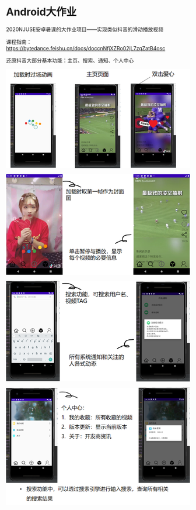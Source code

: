 # Android大作业
2020NJUSE安卓暑课的大作业项目——实现类似抖音的滑动播放视频

课程指南：https://bytedance.feishu.cn/docs/doccnNfjXZRo02jL7zqZatB4osc

还原抖音大部分基本功能：主页、搜索、通知、个人中心

![image-20200806140141273](assets/image-20200806140141273.png)

![image-20200806140200228](assets/image-20200806140200228.png)

![image-20200806140208613](assets/image-20200806140208613.png)

![image-20200806140229696](assets/image-20200806140229696.png)
